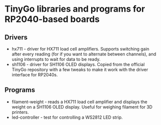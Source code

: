 # TinyGo libraries and programs for RP2040-based boards

## Drivers

* hx711 - driver for HX711 load cell amplifiers. Supports switching gain after
  every reading (for if you want to alternate between channels), and using
  interrupts to wait for data to be ready.
* sh1106 - driver for SH1106 OLED displays. Copied from the official TinyGo
  repository with a few tweaks to make it work with the driver interface for
  RP2040s.

## Programs

* filament-weight - reads a HX711 load cell amplifier and displays the weight
  on a SH1106 OLED display. Useful for weighing filament for 3D printers.
* led-controller - test for controlling a WS2812 LED strip. 